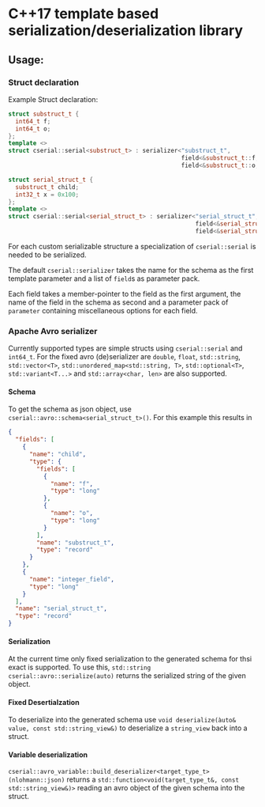# C++17 template based serialization/deserialization library

## Usage:

### Struct declaration

Example Struct declaration:
```C++
struct substruct_t {
  int64_t f;
  int64_t o;
};
template <>
struct cserial::serial<substruct_t> : serializer<"substruct_t",                                                      //
                                                 field<&substruct_t::f, "f", parameter<cserial::default_value, 42>>, //
                                                 field<&substruct_t::o, "o">> {};

struct serial_struct_t {
  substruct_t child;
  int32_t x = 0x100;
};
template <>
struct cserial::serial<serial_struct_t> : serializer<"serial_struct_t",                       //
                                                     field<&serial_struct_t::child, "child">, //
                                                     field<&serial_struct_t::x, "integer_field">> {};
```

For each custom serializable structure a specialization of `cserial::serial` is needed to be serialized.

The default `cserial::serializer` takes the name for the schema as the first template parameter and a list of `field`s as parameter pack.

Each field takes a member-pointer to the field as the first argument, the name of the field in the schema as second and a parameter pack of `parameter` containing miscellaneous options for each field.

### Apache Avro serializer

Currently supported types are simple structs using `cserial::serial` and `int64_t`. For the fixed avro (de)serializer are `double`, `float`, `std::string`, `std::vector<T>`, `std::unordered_map<std::string, T>`, `std::optional<T>`, `std::variant<T...>` and `std::array<char, len>` are also supported.

#### Schema

To get the schema as json object, use `cserial::avro::schema<serial_struct_t>()`. For this example this results in

```Json
{
  "fields": [
    {
      "name": "child",
      "type": {
        "fields": [
          {
            "name": "f",
            "type": "long"
          },
          {
            "name": "o",
            "type": "long"
          }
        ],
        "name": "substruct_t",
        "type": "record"
      }
    },
    {
      "name": "integer_field",
      "type": "long"
    }
  ],
  "name": "serial_struct_t",
  "type": "record"
}
```

#### Serialization

At the current time only fixed serialization to the generated schema for thsi exact is supported.
To use this, `std::string cserial::avro::serialize(auto)` returns the serialized string of the given object.

#### Fixed Desertialzation

To deserialize into the generated schema use `void deserialize(àuto& value, const std::string_view&)` to deserialize a `string_view` back into a struct.

#### Variable deserialization

`cserial::avro_variable::build_deserializer<target_type_t>(nlohmann::json)` returns a `std::function<void(target_type_t&, const std::string_view&)>` reading an avro object of the given schema into the struct.
